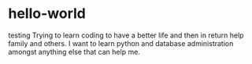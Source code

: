 # hello-world
testing
Trying to learn coding to have a better life and then in return help family and others. I want to learn python and database administration amongst anything else that can help me.
